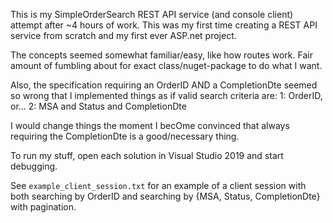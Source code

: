 This is my SimpleOrderSearch REST API service (and console client) attempt after ~4 hours of work. This was my first time creating a REST API service from scratch and my first ever ASP.net project.

The concepts seemed somewhat familiar/easy, like how routes work.  Fair amount of fumbling about for exact class/nuget-package to do what I want.

Also, the specification requiring an OrderID AND a CompletionDte seemed so
wrong that I implemented things as if valid search criteria are:
    1: OrderID, or...
    2: MSA and Status and CompletionDte

I would change things the moment I becOme convinced that always requiring the
CompletionDte is a good/necessary thing.

To run my stuff, open each solution in Visual Studio 2019 and start debugging.

See `example_client_session.txt` for an example of a client session with both
searching by OrderID and searching by {MSA, Status, CompletionDte} with
pagination.
